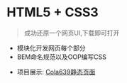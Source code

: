 # HTML5 + CSS3

> 成功还原一个网页UI,下载即可打开

- 模块化开发网页每个部分
- BEM命名规范以及OOP编写CSS

* 项目展示: [Cola639静态页面](http://www.gzgxh.xyz:90)
